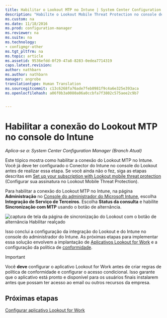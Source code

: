 ```yaml
---
title: Habilitar o Lookout MTP no Intune | System Center Configuration Manager
description: "Habilite o Lookout Mobile Threat Protection no console de administração do Intune."
ms.custom: na
ms.date: 11/18/2016
ms.prod: configuration-manager
ms.reviewer: na
ms.suite: na
ms.technology:
- configmgr-other
ms.tgt_pltfrm: na
ms.topic: article
ms.assetid: 9536efdd-0f29-47a8-8283-0edea7714319
caps.latest.revision: 
author: nathbarn
ms.author: nathbarn
manager: angrobe
translationtype: Human Translation
ms.sourcegitcommit: c13c6268fa76ade7feb0981f9c4a6e325e393aca
ms.openlocfilehash: a06f0b3a0080a06a0ccbfa7f3802c575aee2c9b7


---
```

# <a name="enable-lookout-mtp-connection-in-the-intune-admin-console"></a>Habilitar a conexão do Lookout MTP no console do Intune

*Aplica-se a: System Center Configuration Manager (Branch Atual)*

Este tópico mostra como habilitar a conexão do Lookout MTP no Intune. Você já deve ter configurado o Conector do Intune no console do Lookout antes de realizar essa etapa.  Se você ainda não o fez, siga as etapas descritas em [Set up your subscription with Lookout mobile threat protection](set-up-your-subscription-with-lookout.md) (Configurar sua assinatura no Lookout Mobile Threat Protection).

Para habilitar a conexão do Lookout MTP no Intune, na página **Administração** no [Console do administrador do Microsoft Intune](https://manage.microsoft.com), escolha **Integração de Serviço de Terceiros**. Escolha **Status da consulta** e habilite **Sincronização com MTP** usando o botão de alternância.

![captura de tela da página de sincronização do Lookout com o botão de alternância Habilitar realçado](../media/lookout-intune-synchronization.png)

Isso conclui a configuração da integração do Lookout e do Intune no console do administrador do Intune.  As próximas etapas para implementar essa solução envolvem a implantação de [Aplicativos Lookout for Work](configure-and-deploy-lookout-for-work-apps.md) e a configuração da política de [conformidade](enable-device-threat-protection-rule-compliance-policy.md).

>[!IMPORTANT]
> Você **deve** configurar o aplicativo Lookout for Work antes de criar regras de política de conformidade e configurar o acesso condicional. Isso garante que o aplicativo está pronto e disponível para os usuários finais instalarem antes que possam ter acesso ao email ou outros recursos da empresa.

## <a name="next-steps"></a>Próximas etapas
[Configurar aplicativo Lookout for Work ](configure-and-deploy-lookout-for-work-apps.md)



<!--HONumber=Dec16_HO3-->


